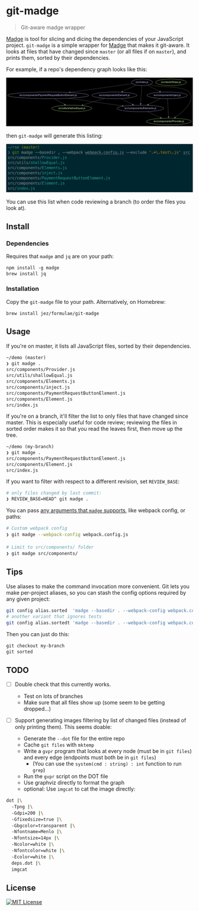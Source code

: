 # git-madge

> Git-aware madge wrapper

[Madge] is tool for slicing and dicing the dependencies of your JavaScript
project. `git-madge` is a simple wrapper for [Madge] that makes it git-aware. It
looks at files that have changed since `master` (or all files if on `master`),
and prints them, sorted by their dependencies.

[Madge]: https://github.com/pahen/madge

For example, if a repo's dependency graph looks like this:

![](graph.png)

then `git-madge` will generate this listing:

![](screenshot.png)

You can use this list when code reviewing a branch (to order the files you look
at).

## Install

### Dependencies

Requires that `madge` and `jq` are on your path:

```
npm install -g madge
brew install jq
```

### Installation

Copy the `git-madge` file to your path. Alternatively, on Homebrew:

```
brew install jez/formulae/git-madge
```


## Usage

If you're on master, it lists all JavaScript files, sorted by their
dependencies.

```
~/demo (master)
❯ git madge .
src/components/Provider.js
src/utils/shallowEqual.js
src/components/Elements.js
src/components/inject.js
src/components/PaymentRequestButtonElement.js
src/components/Element.js
src/index.js
```

If you're on a branch, it'll filter the list to only files that have changed
since master. This is especially useful for code review; reviewing the files in
sorted order makes it so that you read the leaves first, then move up the tree.

```
~/demo (my-branch)
❯ git madge .
src/components/PaymentRequestButtonElement.js
src/components/Element.js
src/index.js
```

If you want to filter with respect to a different revision, set `REVIEW_BASE`:

``` bash
# only files changed by last commit:
❯ REVIEW_BASE=HEAD^ git madge .
```

You can pass [any arguments that `madge` supports][flags], like webpack config,
or paths:

```bash
# Custom webpack config
❯ git madge --webpack-config webpack.config.js

# Limit to src/components/ folder
❯ git madge src/components/
```

[flags]: https://github.com/pahen/madge#cli

## Tips

Use aliases to make the command invocation more convenient. Git lets you make
per-project aliases, so you can stash the config options required by any given
project:

```bash
git config alias.sorted  'madge --basedir . --webpack-config webpack.config.js src'
# another variant that ignores tests
git config alias.sortedt 'madge --basedir . --webpack-config webpack.config.js --exclude ".*\.test\.js" src'
```

Then you can just do this:

```
git checkout my-branch
git sorted
```

## TODO

- [ ] Double check that this currently works.
  - Test on lots of branches
  - Make sure that all files show up (some seem to be getting dropped...)

- [ ] Support generating images filtering by list of changed files (instead of
  only printing them). This seems doable:
  - Generate the `--dot` file for the entire repo
  - Cache `git files` with `mktemp`
  - Write a `gvpr` program that looks at every node (must be in `git files`) and
    every edge (endpoints must both be in `git files`)
    - (You can use the `system(cmd : string) : int` function to run `grep`)
  - Run the `gvpr` script on the DOT file
  - Use graphviz directly to format the graph
  - optional: Use `imgcat` to cat the image directly:

```bash
dot |\
  -Tpng |\
  -Gdpi=200 |\
  -Gfixedsize=true |\
  -Gbgcolor=transparent |\
  -Nfontname=Menlo |\
  -Nfontsize=14px |\
  -Ncolor=white |\
  -Nfontcolor=white |\
  -Ecolor=white |\
  deps.dot |\
  imgcat
```

## License

[![MIT License](https://img.shields.io/badge/license-MIT-blue.svg)](https://jez.io/MIT-LICENSE.txt)
